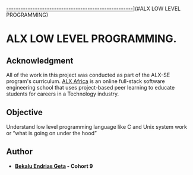 [-----------------------------------------------------](https://raw.githubusercontent.com/andreasbm/readme/master/assets/lines/colored.png)](#ALX LOW LEVEL PROGRAMMING)

# ALX LOW LEVEL PROGRAMMING.

## Acknowledgment
All of the work in this project was conducted as part of the ALX-SE program's curriculum. [ALX Africa](https://www.alxafrica.com//) is an online full-stack software engineering school that uses project-based peer learning to educate students for careers in a Technology industry.

## Objective

Understand low level programming language like C and Unix system work or “what is
going on under the hood”

## Author

* **[Bekalu Endrias Geta](https://github.com/bekalue) - Cohort 9**
